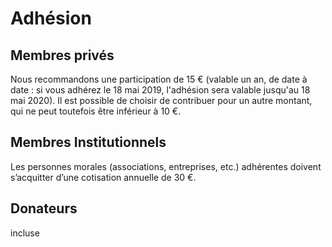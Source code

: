 # Adhésion

## Membres privés

Nous recommandons une participation de 15 € (valable un an, de date à date : si vous adhérez le 18 mai 2019, l'adhésion sera valable jusqu'au 18 mai 2020). Il est possible de choisir de contribuer pour un autre montant, qui ne peut toutefois être inférieur à 10 €. 


## Membres Institutionnels


Les personnes morales (associations, entreprises, etc.) adhérentes doivent s’acquitter d’une cotisation annuelle de 30 €. 


## Donateurs


incluse